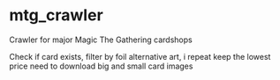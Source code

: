 # mtg_crawler
Crawler for major Magic The Gathering cardshops


Check if card exists, filter by foil alternative art, i repeat keep the lowest price
need to download big and small card images